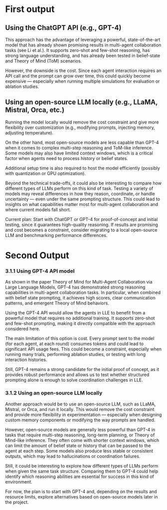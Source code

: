 
# First output


## Using the ChatGPT API (e.g., GPT-4)

This approach has the advantage of leveraging a powerful, state-of-the-art model that has already shown promising results in multi-agent collaboration tasks (see Li et al.). It supports zero-shot and few-shot reasoning, has strong language understanding, and has already been tested in belief-state and Theory of Mind (ToM) scenarios.

However, the downside is the cost. Since each agent interaction requires an API call and the prompt can grow over time, this could quickly become expensive — especially when running multiple simulations for evaluation or ablation studies.

## Using an open-source LLM locally (e.g., LLaMA, Mistral, Orca, etc.)

Running the model locally would remove the cost constraint and give more flexibility over customization (e.g., modifying prompts, injecting memory, adjusting temperature).

On the other hand, most open-source models are less capable than GPT-4 when it comes to complex multi-step reasoning and ToM-like inference. Some models may also have limited context windows, which is a critical factor when agents need to process history or belief states.

Additional setup time is also required to host the model efficiently (possibly with quantization or GPU optimization).

Beyond the technical trade-offs, it could also be interesting to compare how different types of LLMs perform on this kind of task. Testing a variety of models may reveal differences in how they reason, coordinate, or handle uncertainty — even under the same prompting structure. This could lead to insights on what capabilities matter most for multi-agent collaboration and where current models fall short.

Current plan:
Start with ChatGPT or GPT-4 for proof-of-concept and initial testing, since it guarantees high-quality reasoning. If results are promising and cost becomes a constraint, consider migrating to a local open-source LLM and benchmarking performance differences.

# Second Output 

### 3.1.1 Using GPT-4 API model

As shown in the paper Theory of Mind for Multi-Agent Collaboration via Large Language Models, GPT-4 has demonstrated strong reasoning capabilities in multi-agent collaboration tasks. In particular, when combined with belief state prompting, it achieves high scores, clear communication patterns, and emergent Theory of Mind behaviors.

Using the GPT-4 API would allow the agents in LLE to benefit from a powerful model that requires no additional training. It supports zero-shot and few-shot prompting, making it directly compatible with the approach considered here.

The main limitation of this option is cost. Every prompt sent to the model (for each agent, at each round) consumes tokens and could lead to significant API usage fees. This could become a constraint, especially when running many trials, performing ablation studies, or testing with long interaction histories.

Still, GPT-4 remains a strong candidate for the initial proof of concept, as it provides robust performance and allows us to test whether structured prompting alone is enough to solve coordination challenges in LLE.

### 3.1.2 Using an open-source LLM locally

Another approach would be to use an open-source LLM, such as LLaMA, Mistral, or Orca, and run it locally. This would remove the cost constraint and provide more flexibility in experimentation — especially when designing custom memory components or modifying the way prompts are handled.

However, open-source models are generally less powerful than GPT-4 in tasks that require multi-step reasoning, long-term planning, or Theory of Mind-like inference. They often come with shorter context windows, which can limit the amount of belief state or history that can be passed to the agent at each step. Some models also produce less stable or consistent outputs, which may lead to hallucinations or coordination failures.

Still, it could be interesting to explore how different types of LLMs perform when given the same task structure. Comparing them to GPT-4 could help identify which reasoning abilities are essential for success in this kind of environment.

For now, the plan is to start with GPT-4 and, depending on the results and resource limits, explore alternatives based on open-source models later in the project.
